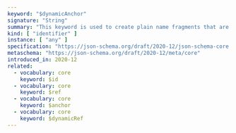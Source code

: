```yaml
---
keyword: "$dynamicAnchor"
signature: "String"
summary: "This keyword is used to create plain name fragments that are not tied to any particular structural location for referencing purposes, which are taken into consideration for dynamic referencing."
kind: [ "identifier" ]
instance: [ "any" ]
specification: "https://json-schema.org/draft/2020-12/json-schema-core.html#section-8.2.2"
metaschema: "https://json-schema.org/draft/2020-12/meta/core"
introduced_in: 2020-12
related:
  - vocabulary: core
    keyword: $id
  - vocabulary: core
    keyword: $ref
  - vocabulary: core
    keyword: $anchor
  - vocabulary: core
    keyword: $dynamicRef
---
```

